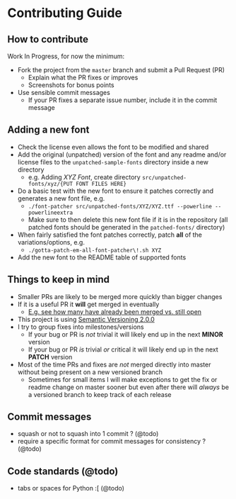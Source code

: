 # Contributing Guide

## How to contribute

Work In Progress, for now the minimum:

* Fork the project from the `master` branch and submit a Pull Request (PR)
  * Explain what the PR fixes or improves
  * Screenshots for bonus points
* Use sensible commit messages
  * If your PR fixes a separate issue number, include it in the commit message

## Adding a new font

* Check the license even allows the font to be modified and shared
* Add the original (unpatched) version of the font and any readme and/or license files to the `unpatched-sample-fonts` directory inside a new directory
  * e.g. Adding *XYZ Font*, create directory `src/unpatched-fonts/xyz/{PUT FONT FILES HERE}`
* Do a basic test with the new font to ensure it patches correctly and generates a new font file, e.g.
  * `./font-patcher src/unpatched-fonts/XYZ/XYZ.ttf --powerline --powerlineextra`
  * Make sure to then delete this new font file if it is in the repository (all patched fonts should be generated in the `patched-fonts/` directory)
* When fairly satisfied the font patches correctly, patch **all** of the variations/options, e.g.
  * `./gotta-patch-em-all-font-patcher\!.sh XYZ`
* Add the new font to the README table of supported fonts

## Things to keep in mind
* Smaller PRs are likely to be merged more quickly than bigger changes
* If it is a useful PR it **will** get merged in eventually
  * [E.g. see how many have already been merged vs. still open](https://github.com/ryanoasis/nerd-fonts/pulls)
* This project is using [Semantic Versioning 2.0.0](http://semver.org/)
* I try to group fixes into milestones/versions
  * If your bug or PR is *not* trivial it will likely end up in the next **MINOR** version
  * If your bug or PR *is* trivial *or* critical it will likely end up in the next **PATCH** version
* Most of the time PRs and fixes are *not* merged directly into master without being present on a new versioned branch
  * Sometimes for small items I will make exceptions to get the fix or readme change on master sooner but even after there will *always* be a versioned branch to keep track of each release

## Commit messages

* squash or not to squash into 1 commit ? (@todo)
* require a specific format for commit messages for consistency ? (@todo)

## Code standards (@todo)

* tabs or spaces for Python :[ (@todo)
